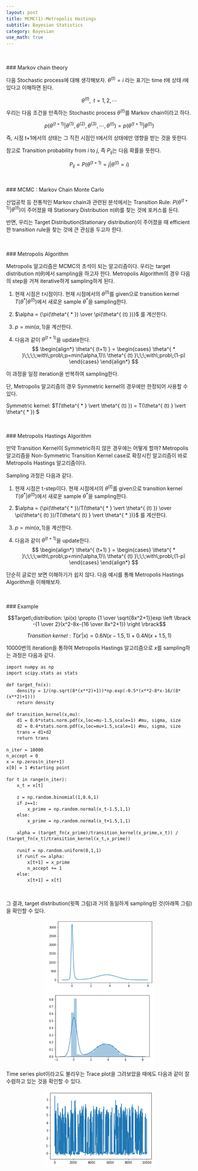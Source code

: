 ```yaml
---
layout: post
title: MCMC(1)-Metropolis Hastings
subtitle: Bayesian Statistics
category: Bayesian
use_math: true
---
```


<br>
<br>
### Markov chain theory

다음 Stochastic process에 대해 생각해보자. $\theta^{(t)} = i$ 라는 표기는 time $t$에 상태 $i$에 있다고 이해하면 된다.

$${\theta^{(t)},\;\;t=1,2,\cdots}$$

우리는 다음 조건을 만족하는 Stochastic process $\theta^{(t)}$를 Markov chain이라고 하다.

$$ p(\theta^{(t+1)} \vert \theta^{(1)},\theta^{(2)},\theta^{(3)},\cdots,\theta^{(t)}) = p(\theta^{(t+1)} \vert \theta^{(t)})$$

즉, 시점 t+1에서의 상태는 그 직전 시점인 t에서의 상태에만 영향을 받는 것을 뜻한다.

참고로 Transition probability from $i$ to $j$, 즉 $P_{ij}$는 다음 확률을 뜻한다.

$$P_{ij} = P(\theta^{(t+1)}=j \vert \theta^{(t)}=i)$$

<br>
<br>
### MCMC : Markov Chain Monte Carlo

산업공학 등 전통적인 Markov chain과 관련된 분석에서는 Transition Rule: $P(\theta^{(t+1)} \vert \theta^{(t)})$이 주어졌을 때 Stationary Distribution $\pi(\theta)$를 찾는 것에 포커스를 둔다.

반면, 우리는 Target Distribution(Stationary distribution)이 주어졌을 때 efficient한 transition rule을 찾는 것에 큰 관심을 두고자 한다.

<br>
<br>
### Metropolis Algorithm

Metropolis 알고리즘은 MCMC의 초석이 되는 알고리즘이다. 우리는 target distribution $\pi(\theta)$에서 sampling을 하고자 한다. Metropolis Algorithm의 경우 다음의 step을 거쳐 iterative하게 sampling하게 된다.

1. 현재 시점은 $t$시점이다. 현재 시점에서의 $\theta^{(t)}$를 given으로 transition kernel $T(\theta^{ * } \vert \theta^{ (t) })$에서 새로운 sample $\theta^{ * }$을 sampling한다.

2. $\alpha = {\pi(\theta^{ * }) \over \pi(\theta^{ (t) })}$ 를 계산한다.

3. $p = min(\alpha, 1)$을 계산한다.

4. 다음과 같이 $\theta^{ (t+1) }$을 update한다.
$$
\begin{align*}
\theta^{ (t+1) } =
\begin{cases}
\theta^{ * }\;\;\;\;with\;prob\;p=min(\alpha,1)\\
\theta^{ (t) }\;\;\;with\;prob\;(1-p)
\end{cases}
\end{align*}
$$

이 과정을 일정 iteration을 반복하여 sampling한다.

단, Metropolis 알고리즘의 경우 Symmetric kernel의 경우에만 한정되어 사용할 수 있다.

Symmetric kernel: $T(\theta^{ * } \vert \theta^{ (t) }) = T(\theta^{ (t) } \vert \theta^{ * }) $


<br>
<br>
### Metropolis Hastings Algorithm

만약 Transition Kernel이 Symmetric하지 않은 경우에는 어떻게 할까? Metropolis 알고리즘을 Non-Symmetric Transition Kernel case로 확장시킨 알고리즘이 바로 Metropolis Hastings 알고리즘이다.

Sampling 과정은 다음과 같다.

1. 현재 시점은 t-step이다. 현재 시점에서의 $\theta^{(t)}$를 given으로 transition kernel $T(\theta^{ * } \vert \theta^{ (t) })$에서 새로운 sample $\theta^{ * }$을 sampling한다.

2. $\alpha = {\pi(\theta^{ * })/T(\theta^{ * } \vert \theta^{ (t) }) \over \pi(\theta^{ (t) })/T(\theta^{ (t) } \vert \theta^{ * })}$ 를 계산한다.

3. $p = min(\alpha, 1)$을 계산한다.

4. 다음과 같이 $\theta^{ (t+1) }$을 update한다.
$$
\begin{align*}
\theta^{ (t+1) } =
\begin{cases}
\theta^{ * }\;\;\;\;with\;prob\;p=min(\alpha,1)\\
\theta^{ (t) }\;\;\;with\;prob\;(1-p)
\end{cases}
\end{align*}
$$

단순히 글로만 보면 이해하기가 쉽지 않다. 다음 예시를 통해 Metropolis Hastings Algorithm을 이해해보자.

<br>
<br>
### Example

$$Target\;distribution: \pi(x) \propto {1 \over \sqrt{8x^2+1}}exp \left \lbrack -{1 \over 2}(x^2-8x-{16 \over 8x^2+1}) \right \rbrack$$

$$Transition\;kernel:T(x' \vert x)=0.6N(x-1.5,1)+0.4N(x+1.5,1)$$

10000번의 iteration을 통하여 Metropolis Hastings 알고리즘으로 $x$를 sampling하는 과정은 다음과 같다.


```
import numpy as np
import scipy.stats as stats

def target_fn(x):
    density = 1/(np.sqrt(8*(x**2)+1))*np.exp(-0.5*(x**2-8*x-16/(8*(x**2)+1)))
    return density

def transition_kernel(x,mu):
    d1 = 0.6*stats.norm.pdf(x,loc=mu-1.5,scale=1) #mu, sigma, size
    d2 = 0.4*stats.norm.pdf(x,loc=mu+1.5,scale=1) #mu, sigma, size
    trans = d1+d2  
    return trans

n_iter = 10000
n_accept = 0
x = np.zeros(n_iter+1)
x[0] = 1 #starting point

for t in range(n_iter):
    x_t = x[t]

    z = np.random.binomial(1,0.6,1)  
    if z==1:
        x_prime = np.random.normal(x_t-1.5,1,1)
    else:
        x_prime = np.random.normal(x_t+1.5,1,1)

    alpha = (target_fn(x_prime)/transition_kernel(x_prime,x_t)) / (target_fn(x_t)/transition_kernel(x_t,x_prime))

    runif = np.random.uniform(0,1,1)
    if runif <= alpha:
        x[t+1] = x_prime
        n_accept += 1
    else:
        x[t+1] = x[t]
```

<br>


그 결과, target distribution(윗쪽 그림)과 거의 동일하게 sampling된 것(아래쪽 그림)을 확인할 수 있다.

<center><img src = '/post_img/191209/image1.png' width="300"/></center>

Time series plot이라고도 불리우는 Trace plot을 그려보았을 때에도 다음과 같이 잘 수렴하고 있는 것을 확인할 수 있다.

<center><img src = '/post_img/191209/image2.png' width="300"/></center>


<br>
<br>

